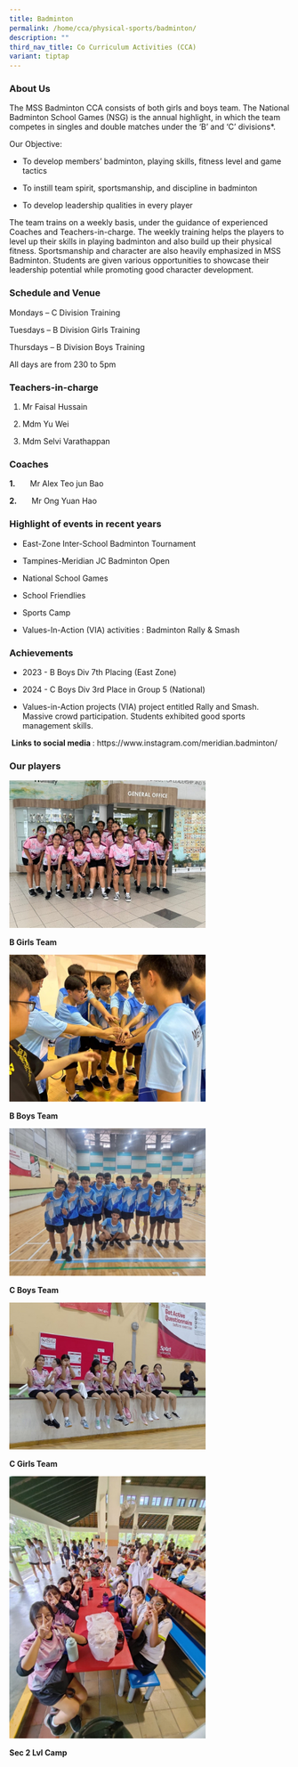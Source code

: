 ```yaml
---
title: Badminton
permalink: /home/cca/physical-sports/badminton/
description: ""
third_nav_title: Co Curriculum Activities (CCA)
variant: tiptap
---
```

<h3>About Us</h3>
<p>The MSS Badminton CCA consists of both girls and boys team. The National
Badminton School Games (NSG) is the annual highlight, in which the team
competes in singles and double matches under the ‘B’ and ‘C’ divisions*.</p>
<p>Our Objective:</p>
<ul data-tight="true" class="tight">
<li>
<p>To develop members’ badminton, playing skills, fitness level and game
tactics</p>
</li>
<li>
<p>To instill team spirit, sportsmanship, and discipline in badminton</p>
</li>
<li>
<p>To develop leadership qualities in every player</p>
</li>
</ul>
<p>The team trains on a weekly basis, under the guidance of experienced Coaches
and Teachers-in-charge. The weekly training helps the players to level
up their skills in playing badminton and also build up their physical fitness.
Sportsmanship and character are also heavily emphasized in MSS Badminton.
Students are given various opportunities to showcase their leadership potential
while promoting good character development.</p>
<h3>Schedule and Venue</h3>
<p>Mondays – C Division Training</p>
<p>Tuesdays – B Division Girls Training</p>
<p>Thursdays – B Division Boys Training</p>
<p>All days are from 230 to 5pm</p>
<h3>Teachers-in-charge</h3>
<ol data-tight="true" class="tight">
<li>
<p>Mr Faisal Hussain</p>
</li>
<li>
<p>Mdm Yu Wei</p>
</li>
<li>
<p>Mdm Selvi Varathappan</p>
<p></p>
</li>
</ol>
<h3>Coaches</h3>
<p><strong>1.&nbsp;&nbsp;&nbsp;&nbsp;&nbsp;&nbsp;&nbsp; </strong>Mr Alex
Teo jun Bao</p>
<p><strong>2.&nbsp;&nbsp;&nbsp;&nbsp;&nbsp;&nbsp;&nbsp; </strong>Mr Ong Yuan
Hao</p>
<p></p>
<h3>Highlight of events in recent years</h3>
<ul data-tight="true" class="tight">
<li>
<p>East-Zone Inter-School Badminton Tournament</p>
</li>
<li>
<p>Tampines-Meridian JC Badminton Open</p>
</li>
<li>
<p>National School Games</p>
</li>
<li>
<p>School Friendlies</p>
</li>
<li>
<p>Sports Camp</p>
</li>
<li>
<p>Values-In-Action (VIA) activities : Badminton Rally &amp; Smash</p>
<p></p>
</li>
</ul>
<h3>Achievements</h3>
<ul data-tight="true" class="tight">
<li>
<p>2023 - B Boys Div 7th Placing (East Zone)</p>
</li>
<li>
<p>2024 - C Boys Div 3rd Place in Group 5 (National)</p>
</li>
<li>
<p>Values-in-Action projects (VIA) project entitled Rally and Smash. Massive
crowd participation. Students exhibited good sports management skills.</p>
</li>
</ul>
<p>&nbsp;<strong>Links to social media </strong>: <a rel="noopener noreferrer nofollow" target="_blank">https://www.instagram.com/meridian.badminton/</a>
</p>
<h3>Our players</h3>
<p></p>
<div class="isomer-image-wrapper">
<img style="width: 70%;" height="auto" width="100%" alt="B girls" src="/images/CCA/Badminton 2024/B_girls.jpg">
</div>
<p><strong>B Girls Team</strong>
</p>
<p></p>
<div class="isomer-image-wrapper">
<img style="width: 70%;" height="auto" width="100%" alt="B boys Team" src="/images/CCA/Badminton 2024/B_boys.jpg">
</div>
<p><strong>B Boys Team</strong>
</p>
<p></p>
<div class="isomer-image-wrapper">
<img style="width: 70%;" height="auto" width="100%" alt="C boys team" src="/images/CCA/Badminton 2024/C_boys.jpg">
</div>
<p><strong>C Boys Team</strong>
</p>
<p></p>
<div class="isomer-image-wrapper">
<img style="width: 70%;" height="auto" width="100%" alt="C girls team" src="/images/CCA/Badminton 2024/C_girls.jpg">
</div>
<p><strong>C Girls Team</strong>
</p>
<p></p>
<div class="isomer-image-wrapper">
<img style="width: 70%;" height="auto" width="100%" alt="Sec 2 Level Camp" src="/images/CCA/Badminton 2024/Sec_2_lvl_cmp.jpg">
</div>
<p><strong>Sec 2 Lvl Camp</strong>
</p>
<p></p>
<p></p>
<p></p>